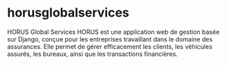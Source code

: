 # horusglobalservices
HORUS Global Services HORUS est une application web de gestion basée sur Django, conçue pour les entreprises travaillant dans le domaine des assurances. Elle permet de gérer efficacement les clients, les véhicules assurés, les bureaux, ainsi que les transactions financières.
